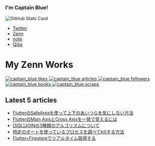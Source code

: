 ### I'm Captain Blue!

<!--
**captain-blue210/captain-blue210** is a ✨ _special_ ✨ repository because its `README.md` (this file) appears on your GitHub profile.

Here are some ideas to get you started:

- 🔭 I’m currently working on ...
- 🌱 I’m currently learning ...
- 👯 I’m looking to collaborate on ...
- 🤔 I’m looking for help with ...
- 💬 Ask me about ...
- 📫 How to reach me: ...
- 😄 Pronouns: ...
- ⚡ Fun fact: ...
-->

![GitHub Stats Card](https://github-readme-stats.vercel.app/api?username=captain-blue210&show_icons=true&count_private=true&theme=react)

- [Twitter](https://twitter.com/captain_blue210)
- [Zenn](https://zenn.dev/captain_blue)
- [note](https://note.com/captain_blue)
- [Qiita](https://qiita.com/Captain_Blue)


# My Zenn Works
  <!-- Like のバッジ -->
  <a href="https://zenn.dev/captain_blue">
    <img src="https://zenn.badge.nikaera.com/s/captain_blue/likes?style=for-the-badge" alt="captain_blue likes" />
  </a>

  <!-- Articles のバッジ -->
  <a href="https://zenn.dev/captain_blue/articles">
    <img src="https://zenn.badge.nikaera.com/s/captain_blue/articles?style=for-the-badge" alt="captain_blue articles" />
  </a>

  <!-- Followers のバッジ -->
  <a href="https://zenn.dev/captain_blue/followers">
    <img src="https://zenn.badge.nikaera.com/s/captain_blue/followers?style=for-the-badge" alt="captain_blue followers" />
  </a>

  <!-- Books のバッジ -->
  <a href="https://zenn.dev/captain_blue/books">
    <img src="https://zenn.badge.nikaera.com/s/captain_blue/books?style=for-the-badge" alt="captain_blue books" />
  </a>

  <!-- Scraps のバッジ -->
  <a href="https://zenn.dev/captain_blue/scraps">
    <img src="https://zenn.badge.nikaera.com/s/captain_blue/scraps?style=for-the-badge" alt="captain_blue scraps" />
  </a>
  
## Latest 5 articles
<!-- LATEST_ARTICLES_START -->
- [FlutterのSafeAreaを使って上下のあいつらを気にしない方法](https://zenn.dev/captain_blue/articles/introduce-sarearea-in-flutter)
- [FlutterのMain AxisとCross Axisを一発で覚えるには](https://zenn.dev/captain_blue/articles/flutter-main-cross-axis)
- [[SQL]JOINの3種類のアルゴリズムについて](https://zenn.dev/captain_blue/articles/three-types-of-join-algorithms)
- [特定のポートを使っているプロセスを調べてkillする方法](https://zenn.dev/captain_blue/articles/how-to-find-and-kill-process-with-port)
- [Flutter+Firestoreでリアルタイム取得する](https://zenn.dev/captain_blue/articles/flutter-firestore-realtime-changes)
<!-- LATEST_ARTICLES_END -->
